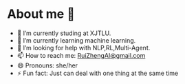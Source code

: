 # About me 👋

- 🔭 I’m currently studing at XJTLU.
- 🌱 I’m currently learning machine learning.
- 🤔 I’m looking for help with NLP,RL,Multi-Agent.
- 📫 How to reach me: RuiZhengAI@gmail.com
- 😄 Pronouns: she/her
- ⚡ Fun fact: Just can deal with one thing at the same time
